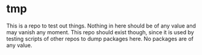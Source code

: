 # tmp
This is a repo to test out things. 
Nothing in here should be of any value and may vanish any moment. 
This repo should exist though, since it is used by testing scripts of other repos to dump packages here.
No packages are of any value.
